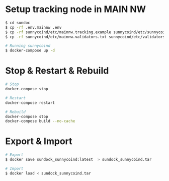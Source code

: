 # Setup tracking node in MAIN NW

```bash
$ cd sundoc
$ cp -rf .env.mainnw .env
$ cp -rf sunnycoind/etc/mainnw.tracking.example sunnycoind/etc/sunnycoind.cfg
$ cp -rf sunnycoind/etc/mainnw.validators.txt sunnycoind/etc/validators.txt

# Running sunnycoind
$ docker-compose up -d
```

# Stop & Restart & Rebuild
```bash
# Stop
docker-compose stop

# Restart
docker-compose restart

# Rebuild
docker-compose stop
docker-compose build --no-cache
```

# Export & Import

```bash
# Export
$ docker save sundock_sunnycoind:latest  > sundock_sunnycoind.tar

# Import
$ docker load < sundock_sunnycoind.tar
```
